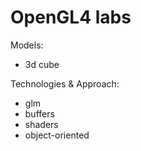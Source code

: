 # OpenGL4 labs

Models:
* 3d cube

Technologies & Approach:
* glm
* buffers
* shaders
* object-oriented

